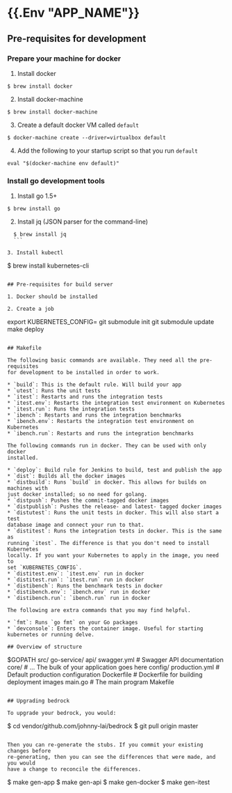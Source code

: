 # {{.Env "APP_NAME"}}

## Pre-requisites for development

### Prepare your machine for docker

1. Install docker
  ```
  $ brew install docker
  ```
  
2. Install docker-machine
  ```
  $ brew install docker-machine
  ```
  
3. Create a default docker VM called `default`
  ```
  $ docker-machine create --driver=virtualbox default
  ```
  
4. Add the following to your startup script so that you run `default`
  ```
  eval "$(docker-machine env default)"
  ```

### Install go development tools

1. Install go 1.5+
  ```
  $ brew install go
  ```
    
2. Install jq (JSON parser for the command-line)
  ```
	$ brew install jq
	```

3. Install kubectl
  ```
  $ brew install kubernetes-cli
  ```

## Pre-requisites for build server

1. Docker should be installed

2. Create a job
  ```
  export KUBERNETES_CONFIG=<path to your kubernetes config>
  git submodule init
  git submodule update
  make deploy
  ```

## Makefile

The following basic commands are available. They need all the pre-requisites
for development to be installed in order to work.

* `build`: This is the default rule. Will build your app
* `utest`: Runs the unit tests
* `itest`: Restarts and runs the integration tests
  * `itest.env`: Restarts the integration test environment on Kubernetes
  * `itest.run`: Runs the integration tests
* `ibench`: Restarts and runs the integration benchmarks
  * `ibench.env`: Restarts the integration test environment on Kubernetes
  * `ibench.run`: Restarts and runs the integration benchmarks

The following commands run in docker. They can be used with only docker
installed.

* `deploy`: Build rule for Jenkins to build, test and publish the app
* `dist`: Builds all the docker images
* `distbuild`: Runs `build` in docker. This allows for builds on machines with
  just docker installed; so no need for golang.
* `distpush`: Pushes the commit-tagged docker images
* `distpublish`: Pushes the release- and latest- tagged docker images
* `distutest`: Runs the unit tests in docker. This will also start a test
  database image and connect your run to that.
* `distitest`: Runs the integration tests in docker. This is the same as
  running `itest`. The difference is that you don't need to install Kubernetes
  locally. If you want your Kubernetes to apply in the image, you need to
  set `KUBERNETES_CONFIG`.
  * `distitest.env`: `itest.env` run in docker
  * `distitest.run`: `itest.run` run in docker
* `distibench`: Runs the benchmark tests in docker
  * `distibench.env`: `ibench.env` run in docker
  * `distibench.run`: `ibench.run` run in docker

The following are extra commands that you may find helpful.

* `fmt`: Runs `go fmt` on your Go packages
* `devconsole`: Enters the container image. Useful for starting kubernetes or running delve.

## Overview of structure

```
$GOPATH
  src/
    go-service/
      api/
        swagger.yml                      # Swagger API documentation
      core/
        # ... The bulk of your application goes here
      config/
        production.yml                   # Default production configuration
      Dockerfile                         # Dockerfile for building deployment images
      main.go                            # The main program
      Makefile 
```

## Upgrading bedrock

To upgrade your bedrock, you would:

```
$ cd vendor/github.com/johnny-lai/bedrock
$ git pull origin master
```

Then you can re-generate the stubs. If you commit your existing changes before
re-generating, then you can see the differences that were made, and you would
have a change to reconcile the differences.

```
$ make gen-app
$ make gen-api
$ make gen-docker
$ make gen-itest
```